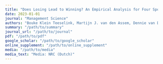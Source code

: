 ```yaml
---
title: "Does Losing Lead to Winning? An Empirical Analysis for Four Sports"
date: 2023-01-01
journal: "Management Science"
authors: "Bouke Klein Teeselink, Martijn J. van den Assem, Dennie van Dolder"
summary: "/path/to/summary"
journal_url: "/path/to/journal"
pdf: "/path/to/pdf"
google_scholar: "/path/to/google_scholar"
online_supplement: "/path/to/online_supplement"
media: "/path/to/media"
media_text: "Media: NRC (Dutch)"
---
```

